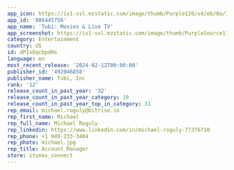 ```yaml
---
app_icon: https://is1-ssl.mzstatic.com/image/thumb/Purple126/v4/eb/0a/14/eb0a14d9-88cb-ebee-7e87-e1b1a56f480a/AppIcon-1x_U007emarketing-0-7-0-85-220-0.png/1024x1024bb.png
app_id: '886445756'
app_name: 'Tubi: Movies & Live TV'
app_screenshot: https://is1-ssl.mzstatic.com/image/thumb/PurpleSource116/v4/a5/2c/c4/a52cc437-abbc-3f09-10b4-de1416be7c75/920e625f-3e2e-496d-b299-ce928c75c227_6.5-01.jpg/1242x2688bb.png
category: Entertainment
country: US
id: dPIxOqcbpdHs
language: en
most_recent_release: '2024-02-12T00:00:00'
publisher_id: '492046858'
publisher_name: Tubi, Inc
rank: '12'
release_count_in_past_year: '32'
release_count_in_past_year_category: 10
release_count_in_past_year_top_in_category: 31
rep_email: michael.roguly@bitrise.io
rep_first_name: Michael
rep_full_name: Michael Roguly
rep_linkedin: https://www.linkedin.com/in/michael-roguly-77376710
rep_phone: +1 949-233-3404
rep_photo: michael.jpg
rep_title: Account Manager
store: itunes_connect
---
```

